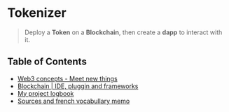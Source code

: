 # Tokenizer

> Deploy a **Token** on a **Blockchain**, then create a **dapp** to interact with it.


## Table of Contents

* [Web3 concepts - Meet new things](./pages/meet_new_things.md)
* [Blockchain | IDE, pluggin and frameworks](./pages/blockchain.md)
* [My project logbook](./pages/logbook.md)
* [Sources and french vocabullary memo](./pages/sources.md)
